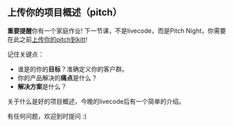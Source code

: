 ## 上传你的项目概述（pitch）

**重要提醒**你有一个家庭作业! 下一节课，不是livecode，而是Pitch Night，你需要在此之前[上传你的pitch到kitt](https://kitt.lewagon.com/camps/<user.batch_slug>/products)!

记住关键点：

- 谁是的你的**目标**？准确定义你的客户群。
- 你的产品解决的**痛点**是什么？
- **解决方案**是什么？

关于什么是好的项目概述，今晚的livecode后有一个简单的介绍。

有任何问题，欢迎到时提问 :)
